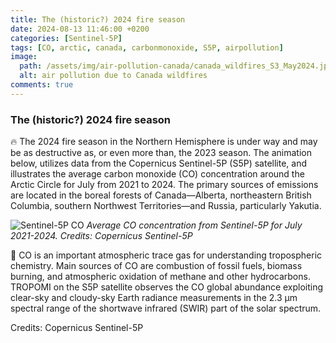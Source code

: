 ```yaml
---
title: The (historic?) 2024 fire season
date: 2024-08-13 11:46:00 +0200
categories: [Sentinel-5P]
tags: [CO, arctic, canada, carbonmonoxide, S5P, airpollution]
image:
  path: /assets/img/air-pollution-canada/canada_wildfires_S3_May2024.jpg
  alt: air pollution due to Canada wildfires
comments: true
---
```


### The (historic?) 2024 fire season

🔥 The 2024 fire season in the Northern Hemisphere is under way and may be as destructive as, or even more than, the 2023 season. 
The animation below, utilizes data from the Copernicus Sentinel-5P (S5P) satellite, and illustrates the average carbon monoxide (CO) concentration around the Arctic Circle for July from 2021 to 2024. 
The primary sources of emissions are located in the boreal forests of Canada—Alberta, northeastern British Columbia, southern Northwest Territories—and Russia, particularly Yakutia.

![Sentinel-5P CO](https://media.licdn.com/dms/image/v2/D4D22AQEk-0YgGE6kSw/feedshare-shrink_800/feedshare-shrink_800/0/1722534928606?e=1726704000&v=beta&t=3xCmqqrMDv03Z_yB__dB6xp_kEwx25i8dNAvTnNVGHM)
_Average CO concentration from Sentinel-5P for July 2021-2024. Credits: Copernicus Sentinel-5P_

📖 CO is an important atmospheric trace gas for understanding tropospheric chemistry. Main sources of CO are combustion of fossil fuels, biomass burning, and atmospheric oxidation of methane and other hydrocarbons. 
TROPOMI on the S5P satellite observes the CO global abundance exploiting clear-sky and cloudy-sky Earth radiance measurements in the 2.3 μm spectral range of the shortwave infrared (SWIR) part of the solar spectrum.

Credits: Copernicus Sentinel-5P